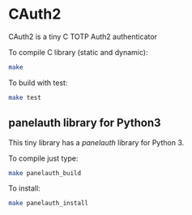 # CAuth2
CAuth2 is a tiny C TOTP Auth2 authenticator

To compile C library (static and dynamic):

```sh
make
```

To build with test:

```sh
make test
```

## panelauth library for Python3

This tiny library has a _panelauth_ library for Python 3.

To compile just type:

```sh
make panelauth_build
```

To install:

```sh
make panelauth_install
```
